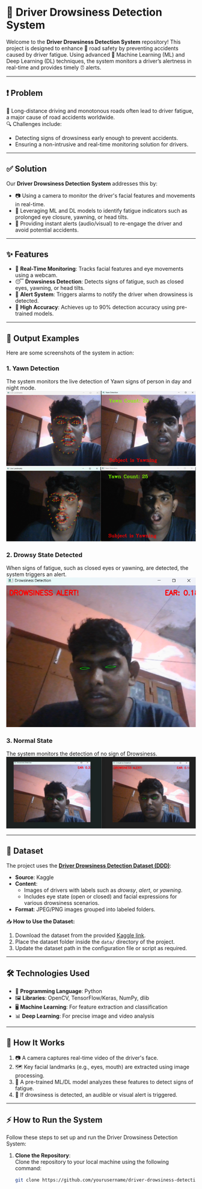 # 🚗 Driver Drowsiness Detection System

Welcome to the **Driver Drowsiness Detection System** repository! This project is designed to enhance 🚦 road safety by preventing accidents caused by driver fatigue. Using advanced 🧠 Machine Learning (ML) and Deep Learning (DL) techniques, the system monitors a driver’s alertness in real-time and provides timely ⏰ alerts.

---

## ❗ Problem

🚙 Long-distance driving and monotonous roads often lead to driver fatigue, a major cause of road accidents worldwide.  
🔍 Challenges include:  
- Detecting signs of drowsiness early enough to prevent accidents.  
- Ensuring a non-intrusive and real-time monitoring solution for drivers.

---

## ✅ Solution

Our **Driver Drowsiness Detection System** addresses this by:  
- 📷 Using a camera to monitor the driver's facial features and movements in real-time.  
- 🤖 Leveraging ML and DL models to identify fatigue indicators such as prolonged eye closure, yawning, or head tilts.  
- 🔔 Providing instant alerts (audio/visual) to re-engage the driver and avoid potential accidents.

---

## ✨ Features

- 🎥 **Real-Time Monitoring**: Tracks facial features and eye movements using a webcam.  
- 😴 **Drowsiness Detection**: Detects signs of fatigue, such as closed eyes, yawning, or head tilts.  
- 🔔 **Alert System**: Triggers alarms to notify the driver when drowsiness is detected.  
- 🎯 **High Accuracy**: Achieves up to 90% detection accuracy using pre-trained models.

---

## 📸 Output Examples

Here are some screenshots of the system in action:

### 1. **Yawn Detection**  
The system monitors the live detection of Yawn signs of person in day and night mode.
![Day Mode](output_1.png)
![Night Mode](output_2.png)

### 2. **Drowsy State Detected**  
When signs of fatigue, such as closed eyes or yawning, are detected, the system triggers an alert.  
![Drowsy State Detected](output_4.png)

### 3. **Normal State**  
The system monitors the detection of no sign of Drowsiness.  
![Normal State](output_3.png)

---

## 📂 Dataset

The project uses the **[Driver Drowsiness Detection Dataset (DDD)](https://www.kaggle.com/datasets/sergiomoraes/driver-drowsiness-detection-dataset)**:  
- **Source**: Kaggle  
- **Content**:  
  - Images of drivers with labels such as *drowsy*, *alert*, or *yawning*.  
  - Includes eye state (open or closed) and facial expressions for various drowsiness scenarios.  
- **Format**: JPEG/PNG images grouped into labeled folders.

📥 **How to Use the Dataset:**  
1. Download the dataset from the provided [Kaggle link](https://www.kaggle.com/datasets/sergiomoraes/driver-drowsiness-detection-dataset).  
2. Place the dataset folder inside the `data/` directory of the project.  
3. Update the dataset path in the configuration file or script as required.

---

## 🛠️ Technologies Used

- 🐍 **Programming Language**: Python  
- 🖼️ **Libraries**: OpenCV, TensorFlow/Keras, NumPy, dlib  
- 🖥️ **Machine Learning**: For feature extraction and classification  
- 📊 **Deep Learning**: For precise image and video analysis

---

## 🚀 How It Works

1. 📷 A camera captures real-time video of the driver's face.  
2. 🗺️ Key facial landmarks (e.g., eyes, mouth) are extracted using image processing.  
3. 🤖 A pre-trained ML/DL model analyzes these features to detect signs of fatigue.  
4. 📢 If drowsiness is detected, an audible or visual alert is triggered.

---

## ⚡ How to Run the System

Follow these steps to set up and run the Driver Drowsiness Detection System:

1. **Clone the Repository**:  
   Clone the repository to your local machine using the following command:  
   ```bash  
   git clone https://github.com/yourusername/driver-drowsiness-detection.git  
